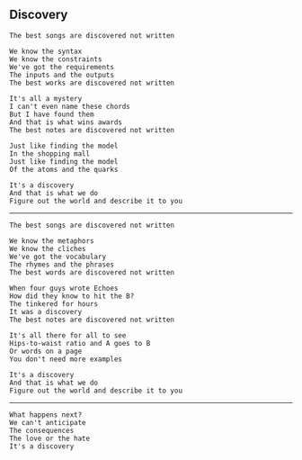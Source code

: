 ## Discovery

    The best songs are discovered not written
    
    We know the syntax
    We know the constraints
    We've got the requirements 
    The inputs and the outputs
    The best works are discovered not written
    
    It's all a mystery
    I can't even name these chords
    But I have found them
    And that is what wins awards
    The best notes are discovered not written
    
    Just like finding the model
    In the shopping mall
    Just like finding the model
    Of the atoms and the quarks
    
    It's a discovery
    And that is what we do
    Figure out the world and describe it to you
    
--------------------

    The best songs are discovered not written
    
    We know the metaphors
    We know the cliches
    We've got the vocabulary
    The rhymes and the phrases
    The best words are discovered not written
    
    When four guys wrote Echoes
    How did they know to hit the B?
    The tinkered for hours
    It was a discovery
    The best notes are discovered not written
    
    It's all there for all to see
    Hips-to-waist ratio and A goes to B
    Or words on a page
    You don't need more examples
    
    It's a discovery
    And that is what we do
    Figure out the world and describe it to you
    
----------------------

    What happens next?
    We can't anticipate
    The consequences
    The love or the hate
    It's a discovery
